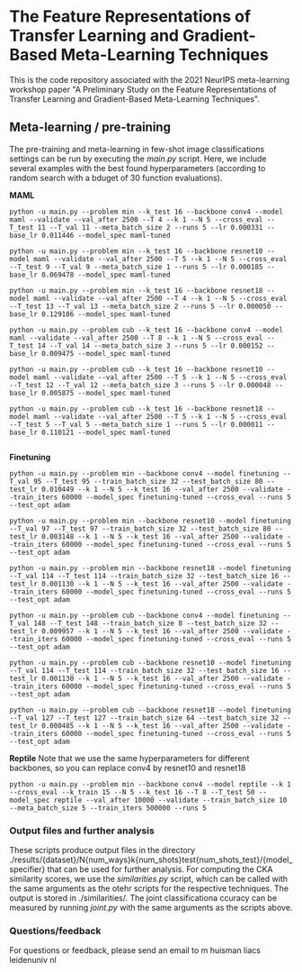 # The Feature Representations of Transfer Learning and Gradient-Based Meta-Learning Techniques 

This is the code repository associated with the 2021 NeurIPS meta-learning workshop paper "A Preliminary Study on the Feature Representations of Transfer Learning and Gradient-Based Meta-Learning Techniques". 

## Meta-learning / pre-training

The pre-training and meta-learning in few-shot image classifications settings can be run by executing the *main.py* script. Here, we include several examples with the best found hyperparameters (according to random search with a bduget of 30 function evaluations).

**MAML**
```
python -u main.py --problem min --k_test 16 --backbone conv4 --model maml --validate --val_after 2500 --T 4 --k 1 --N 5 --cross_eval --T_test 11 --T_val 11 --meta_batch_size 2 --runs 5 --lr 0.000331 --base_lr 0.011446 --model_spec maml-tuned

python -u main.py --problem min --k_test 16 --backbone resnet10 --model maml --validate --val_after 2500 --T 5 --k 1 --N 5 --cross_eval --T_test 9 --T_val 9 --meta_batch_size 1 --runs 5 --lr 0.000185 --base_lr 0.069478 --model_spec maml-tuned

python -u main.py --problem min --k_test 16 --backbone resnet18 --model maml --validate --val_after 2500 --T 4 --k 1 --N 5 --cross_eval --T_test 13 --T_val 13 --meta_batch_size 2 --runs 5 --lr 0.000050 --base_lr 0.129186 --model_spec maml-tuned

python -u main.py --problem cub --k_test 16 --backbone conv4 --model maml --validate --val_after 2500 --T 8 --k 1 --N 5 --cross_eval --T_test 14 --T_val 14 --meta_batch_size 3 --runs 5 --lr 0.000152 --base_lr 0.009475 --model_spec maml-tuned

python -u main.py --problem cub --k_test 16 --backbone resnet10 --model maml --validate --val_after 2500 --T 5 --k 1 --N 5 --cross_eval --T_test 12 --T_val 12 --meta_batch_size 3 --runs 5 --lr 0.000048 --base_lr 0.005875 --model_spec maml-tuned

python -u main.py --problem cub --k_test 16 --backbone resnet18 --model maml --validate --val_after 2500 --T 5 --k 1 --N 5 --cross_eval --T_test 5 --T_val 5 --meta_batch_size 1 --runs 5 --lr 0.000011 --base_lr 0.110121 --model_spec maml-tuned


```

**Finetuning**
```
python -u main.py --problem min --backbone conv4 --model finetuning --T_val 95 --T_test 95 --train_batch_size 32 --test_batch_size 80 --test_lr 0.010449 --k 1 --N 5 --k_test 16 --val_after 2500 --validate --train_iters 60000 --model_spec finetuning-tuned --cross_eval --runs 5 --test_opt adam

python -u main.py --problem min --backbone resnet10 --model finetuning --T_val 97 --T_test 97 --train_batch_size 32 --test_batch_size 80 --test_lr 0.003148 --k 1 --N 5 --k_test 16 --val_after 2500 --validate --train_iters 60000 --model_spec finetuning-tuned --cross_eval --runs 5 --test_opt adam

python -u main.py --problem min --backbone resnet18 --model finetuning --T_val 114 --T_test 114 --train_batch_size 32 --test_batch_size 16 --test_lr 0.001130 --k 1 --N 5 --k_test 16 --val_after 2500 --validate --train_iters 60000 --model_spec finetuning-tuned --cross_eval --runs 5 --test_opt adam

python -u main.py --problem cub --backbone conv4 --model finetuning --T_val 148 --T_test 148 --train_batch_size 8 --test_batch_size 32 --test_lr 0.009957 --k 1 --N 5 --k_test 16 --val_after 2500 --validate --train_iters 60000 --model_spec finetuning-tuned --cross_eval --runs 5 --test_opt adam

python -u main.py --problem cub --backbone resnet10 --model finetuning --T_val 114 --T_test 114 --train_batch_size 32 --test_batch_size 16 --test_lr 0.001130 --k 1 --N 5 --k_test 16 --val_after 2500 --validate --train_iters 60000 --model_spec finetuning-tuned --cross_eval --runs 5 --test_opt adam

python -u main.py --problem cub --backbone resnet18 --model finetuning --T_val 127 --T_test 127 --train_batch_size 64 --test_batch_size 32 --test_lr 0.000485 --k 1 --N 5 --k_test 16 --val_after 2500 --validate --train_iters 60000 --model_spec finetuning-tuned --cross_eval --runs 5 --test_opt adam
```

**Reptile**
Note that we use the same hyperparameters for different backbones, so you can replace conv4 by resnet10 and resnet18
```
python -u main.py --problem min --backbone conv4 --model reptile --k 1 --cross_eval --k_train 15 --N 5 --k_test 16 --T 8 --T_test 50 --model_spec reptile --val_after 10000 --validate --train_batch_size 10 --meta_batch_size 5 --train_iters 500000 --runs 5
```

### Output files and further analysis
These scripts produce output files in the directory ./results/{dataset}/N{num_ways}k{num_shots}test{num_shots_test}/{model_specifier} that can be used for further analysis.
For computing the CKA similarity scores, we use the *similarities.py* script, which can be called with the same arguments as the otehr scripts for the respective techniques. The output is stored in ./similarities/.
The joint classificationa ccuracy can be measured by running *joint.py* with the same arguments as the scripts above. 


### Questions/feedback
For questions or feedback, please send an email to m <DOT> huisman <AT> liacs <DOT> leidenuniv <DOT> nl
